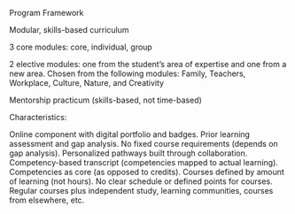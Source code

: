 Program Framework

Modular, skills-based curriculum

3 core modules: core, individual, group

2 elective modules: one from the student’s area of expertise and one from a new area. Chosen from the following modules: Family, Teachers, Workplace, Culture, Nature, and Creativity

Mentorship practicum (skills-based, not time-based)

Characteristics:

Online component with digital portfolio and badges.
Prior learning assessment and gap analysis.
No fixed course requirements (depends on gap analysis).
Personalized pathways built through collaboration.
Competency-based transcript (competencies mapped to actual learning).
Competencies as core (as opposed to credits).
Courses defined by amount of learning (not hours).
No clear schedule or defined points for courses.
Regular courses plus independent study, learning communities, courses from elsewhere, etc.

